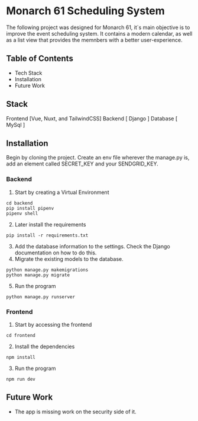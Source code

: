 # Monarch 61 Scheduling System
The following project was designed for Monarch 61, it`s main objective is to improve the event scheduling system. It contains a modern calendar, as well as a list view that provides the memnbers with a better user-experience.

## Table of Contents
- Tech Stack
- Installation 
- Future Work

## Stack
Frontend [Vue, Nuxt, and TailwindCSS]
Backend [ Django ]
Database [ MySql ]

## Installation
Begin by cloning the project.
Create an env file wherever the manage.py is, add an element called
SECRET_KEY and your SENDGRID_KEY.
### Backend
1. Start by creating a Virtual Environment
```
cd backend
pip install pipenv
pipenv shell
```
2. Later install the requirements
```
pip install -r requirements.txt
```
3. Add the database information to the settings. Check the Django documentation on how to do this.
4. Migrate the existing models to the database.
```
python manage.py makemigrations
python manage.py migrate
```
5. Run the program
```
python manage.py runserver
```
### Frontend
1. Start by accessing the frontend
```
cd frontend
```
2. Install the dependencies
```
npm install
```
3. Run the program
```
npm run dev
```
## Future Work
- The app is missing work on the security side of it.
